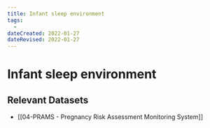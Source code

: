 ```yaml
---
title: Infant sleep environment
tags:
  - 
dateCreated: 2022-01-27
dateRevised: 2022-01-27
---
```

# Infant sleep environment
## Relevant Datasets
- [[04-PRAMS - Pregnancy Risk Assessment Monitoring System]]
